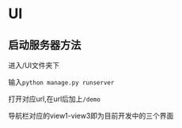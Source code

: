 # UI
## 启动服务器方法 ##
进入/UI文件夹下  

输入`python manage.py runserver`

打开对应url,在url后加上`/demo`  

导航栏对应的view1-view3即为目前开发中的三个界面  